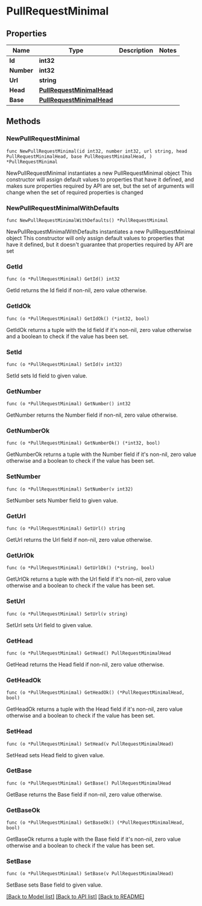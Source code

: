 # PullRequestMinimal

## Properties

Name | Type | Description | Notes
------------ | ------------- | ------------- | -------------
**Id** | **int32** |  | 
**Number** | **int32** |  | 
**Url** | **string** |  | 
**Head** | [**PullRequestMinimalHead**](PullRequestMinimalHead.md) |  | 
**Base** | [**PullRequestMinimalHead**](PullRequestMinimalHead.md) |  | 

## Methods

### NewPullRequestMinimal

`func NewPullRequestMinimal(id int32, number int32, url string, head PullRequestMinimalHead, base PullRequestMinimalHead, ) *PullRequestMinimal`

NewPullRequestMinimal instantiates a new PullRequestMinimal object
This constructor will assign default values to properties that have it defined,
and makes sure properties required by API are set, but the set of arguments
will change when the set of required properties is changed

### NewPullRequestMinimalWithDefaults

`func NewPullRequestMinimalWithDefaults() *PullRequestMinimal`

NewPullRequestMinimalWithDefaults instantiates a new PullRequestMinimal object
This constructor will only assign default values to properties that have it defined,
but it doesn't guarantee that properties required by API are set

### GetId

`func (o *PullRequestMinimal) GetId() int32`

GetId returns the Id field if non-nil, zero value otherwise.

### GetIdOk

`func (o *PullRequestMinimal) GetIdOk() (*int32, bool)`

GetIdOk returns a tuple with the Id field if it's non-nil, zero value otherwise
and a boolean to check if the value has been set.

### SetId

`func (o *PullRequestMinimal) SetId(v int32)`

SetId sets Id field to given value.


### GetNumber

`func (o *PullRequestMinimal) GetNumber() int32`

GetNumber returns the Number field if non-nil, zero value otherwise.

### GetNumberOk

`func (o *PullRequestMinimal) GetNumberOk() (*int32, bool)`

GetNumberOk returns a tuple with the Number field if it's non-nil, zero value otherwise
and a boolean to check if the value has been set.

### SetNumber

`func (o *PullRequestMinimal) SetNumber(v int32)`

SetNumber sets Number field to given value.


### GetUrl

`func (o *PullRequestMinimal) GetUrl() string`

GetUrl returns the Url field if non-nil, zero value otherwise.

### GetUrlOk

`func (o *PullRequestMinimal) GetUrlOk() (*string, bool)`

GetUrlOk returns a tuple with the Url field if it's non-nil, zero value otherwise
and a boolean to check if the value has been set.

### SetUrl

`func (o *PullRequestMinimal) SetUrl(v string)`

SetUrl sets Url field to given value.


### GetHead

`func (o *PullRequestMinimal) GetHead() PullRequestMinimalHead`

GetHead returns the Head field if non-nil, zero value otherwise.

### GetHeadOk

`func (o *PullRequestMinimal) GetHeadOk() (*PullRequestMinimalHead, bool)`

GetHeadOk returns a tuple with the Head field if it's non-nil, zero value otherwise
and a boolean to check if the value has been set.

### SetHead

`func (o *PullRequestMinimal) SetHead(v PullRequestMinimalHead)`

SetHead sets Head field to given value.


### GetBase

`func (o *PullRequestMinimal) GetBase() PullRequestMinimalHead`

GetBase returns the Base field if non-nil, zero value otherwise.

### GetBaseOk

`func (o *PullRequestMinimal) GetBaseOk() (*PullRequestMinimalHead, bool)`

GetBaseOk returns a tuple with the Base field if it's non-nil, zero value otherwise
and a boolean to check if the value has been set.

### SetBase

`func (o *PullRequestMinimal) SetBase(v PullRequestMinimalHead)`

SetBase sets Base field to given value.



[[Back to Model list]](../README.md#documentation-for-models) [[Back to API list]](../README.md#documentation-for-api-endpoints) [[Back to README]](../README.md)


